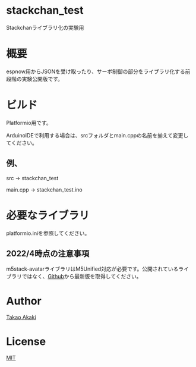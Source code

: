 # stackchan_test
Stackchanライブラリ化の実験用


# 概要
espnow用からJSONを受け取ったり、サーボ制御の部分をライブラリ化する前段階の実験公開版です。

# ビルド
Platformio用です。

ArduinoIDEで利用する場合は、srcフォルダとmain.cppの名前を揃えて変更してください。

## 例、
src -> stackchan_test

main.cpp -> stackchan_test.ino

# 必要なライブラリ
platformio.iniを参照してください。

## 2022/4時点の注意事項
 m5stack-avatarライブラリはM5Unified対応が必要です。公開されているライブラリではなく、[Github](https://github.com/meganetaaan/m5stack-avatar)から最新版を取得してください。

# Author
[Takao Akaki](https://github.com/mongonta0716)

# License
[MIT](https://github.com/mongonta0716/stackchan_test/blob/main/LICENSE)